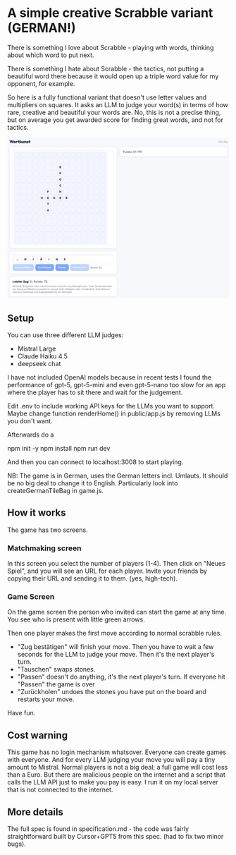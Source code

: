 # A simple creative Scrabble variant (GERMAN!)

There is something I love about Scrabble - playing with words, thinking about which word to put next.

There is something I hate about Scrabble - the tactics, not putting a beautiful word there because it would open up a triple word value for my opponent, for example.

So here is a fully functional variant that doesn't use letter values and multipliers on squares. It asks an LLM to judge your word(s) in terms of how rare, creative and beautiful your words are. No, this is not a precise thing, but on average you get awarded score for finding great words, and not for tactics.

![Screenshot](https://github.com/kagsteiner/Wortkunst/blob/29d9948849708c6dddcaa7c29e6d51265fb93f16/screenshot.png)

## Setup

You can use three different LLM judges:
- Mistral Large
- Claude Haiku 4.5
- deepseek chat

I have not included OpenAI models because in recent tests I found the performance of gpt-5, gpt-5-mini and even gpt-5-nano too slow for an app where the player has to sit there and wait for the judgement.

Edit .env to include working API keys for the LLMs you want to support. Maybe change function renderHome() in public/app.js by removing LLMs you don't want.

Afterwards do a

npm init -y
npm install
npm run dev

And then you can connect to localhost:3008 to start playing.

NB: The game is in German, uses the German letters incl. Umlauts. It should be no big deal to change it to English. Particularly look into createGermanTileBag in game.js.

## How it works

The game has two screens.

### Matchmaking screen
In this screen you select the number of players (1-4). Then click on "Neues Spiel", and you will see an URL for each player. Invite your friends by copying their URL and sending it to them. (yes, high-tech).

### Game Screen
On the game screen the person who invited can start the game at any time. You see who is present with little green arrows.

Then one player makes the first move according to normal scrabble rules. 
* "Zug bestätigen" will finish your move. Then you have to wait a few seconds for the LLM to judge your move. Then it's the next player's turn.
* "Tauschen" swaps stones.
* "Passen" doesn't do anything, it's the next player's turn. If everyone hit "Passen" the game is over
* "Zurückholen" undoes the stones you have put on the board and restarts your move.

Have fun.

## Cost warning
This game has no login mechanism whatsover. Everyone can create games with everyone. And for every LLM judging your move you will pay a tiny amount to Mistral. Normal players is not a big deal; a full game will cost less than a Euro. But there are malicious people on the internet and a script that calls the LLM API just to make you pay is easy. I run it on my local server that is not connected to the internet.

## More details
The full spec is found in specification.md - the code was fairly straightforward built by Cursor+GPT5 from this spec. (had to fix two minor bugs).

